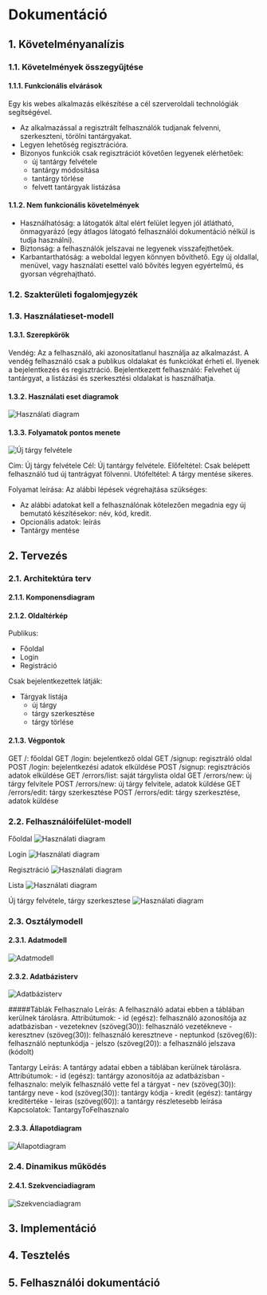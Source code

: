 # Dokumentáció

## 1. Követelményanalízis

### 1.1. Követelmények összegyűjtése
#### 1.1.1. Funkcionális elvárások
Egy kis webes alkalmazás elkészítése a cél szerveroldali technológiák segítségével.
- Az alkalmazással a regisztrált felhasználók tudjanak felvenni, szerkeszteni, törölni tantárgyakat.
- Legyen lehetőség regisztrációra.
- Bizonyos funkciók csak regisztrációt követően legyenek elérhetőek: 
    - új tantárgy felvétele
    - tantárgy módosítása
    - tantárgy törlése
    - felvett tantárgyak listázása

#### 1.1.2. Nem funkcionális követelmények
- Használhatóság: a látogatók által elért felület legyen jól átlátható, önmagyarázó (egy átlagos látogató felhasználói dokumentáció nélkül is tudja használni).
- Biztonság: a felhasználók jelszavai ne legyenek visszafejthetőek. 
- Karbantarthatóság: a weboldal legyen könnyen bővíthető. Egy új oldallal, menüvel, vagy használati esettel való bővítés legyen egyértelmű, és gyorsan végrehajtható.

### 1.2. Szakterületi fogalomjegyzék

### 1.3. Használatieset-modell
#### 1.3.1. Szerepkörök
Vendég: Az a felhasználó, aki azonosítatlanul használja az alkalmazást. A vendég felhasználó csak a publikus oldalakat és funkciókat érheti el. Ilyenek a bejelentkezés és regisztráció.
Bejelentkezett felhasználó: Felvehet új tantárgyat, a listázási és szerkesztési oldalakat is használhatja.

#### 1.3.2. Használati eset diagramok
![Használati diagram](docs/images/hasznalati_diagram.png)

#### 1.3.3. Folyamatok pontos menete
![Új tárgy felvétele](docs/images/ujtargyfolyamat.png)

Cím: Új tárgy felvétele
Cél: Új tantárgy felvétele.
Előfeltétel: Csak belépett felhasználó tud új tantrágyat fölvenni.
Utófeltétel: A tárgy mentése sikeres.

Folyamat leírása:
Az alábbi lépések végrehajtása szükséges:
- Az alábbi adatokat kell a felhasználónak kötelezően megadnia egy új bemutató készítésekor: név, kód, kredit.
- Opcionális adatok: leírás
- Tantárgy mentése

## 2. Tervezés

### 2.1. Architektúra terv
#### 2.1.1. Komponensdiagram

#### 2.1.2. Oldaltérkép
Publikus:
- Főoldal
- Login
- Registráció

Csak bejelentkezettek látják:
- Tárgyak listája
    - új tárgy
    - tárgy szerkesztése
    - tárgy törlése

#### 2.1.3. Végpontok
GET /: főoldal
GET /login: bejelentkező oldal
GET /signup: regisztráló oldal
POST /login: bejelentkezési adatok elküldése
POST /signup: regisztrációs adatok elküldése
GET /errors/list: saját tárgylista oldal
GET /errors/new: új tárgy felvitele
POST /errors/new: új tárgy felvitele, adatok küldése
GET /errors/edit: tárgy szerkesztése
POST /errors/edit: tárgy szerkesztése, adatok küldése

### 2.2. Felhasználóifelület-modell
Főoldal
![Használati diagram](docs/images/fooldal.png)

Login
![Használati diagram](docs/images/login.png)

Regisztráció
![Használati diagram](docs/images/regisztració.png)

Lista 
![Használati diagram](docs/images/lista.png)

Új tárgy felvétele, tárgy szerkesztese
![Használati diagram](docs/images/ujtargy.png)

### 2.3. Osztálymodell
#### 2.3.1. Adatmodell
![Adatmodell](docs/images/adatmodell.png)

#### 2.3.2. Adatbázisterv
![Adatbázisterv](docs/images/adatbazisterv.png)

#####Táblák
Felhasznalo
Leírás: A felhasználó adatai ebben a táblában kerülnek tárolásra.
Attribútumok:
    - id (egész): felhasználó azonosítója az adatbázisban
    - vezeteknev (szöveg(30)): felhasználó vezetékneve
    - keresztnev (szöveg(30)): felhasználó keresztneve
    - neptunkod (szöveg(6)): felhasználó neptunkódja
    - jelszo (szöveg(20)): a felhasználó jelszava (kódolt)
    
Tantargy
Leírás: A tantárgy adatai ebben a táblában kerülnek tárolásra.
Attribútumok:
    - id (egész): tantárgy azonosítója az adatbázisban
    - felhasznalo: melyik felhasználó vette fel a tárgyat
    - nev (szöveg(30)): tantárgy neve
    - kod (szöveg(30)): tantárgy kódja
    - kredit (egész): tantárgy kreditértéke
    - leiras (szöveg(60)): a tantárgy részletesebb leírása
Kapcsolatok: TantargyToFelhasznalo

#### 2.3.3. Állapotdiagram
![Állapotdiagram](docs/images/allapotdiagram.png)

### 2.4. Dinamikus működés
#### 2.4.1. Szekvenciadiagram
![Szekvenciadiagram](docs/images/szekvenciadiagram.png)

## 3. Implementáció

## 4. Tesztelés

## 5. Felhasználói dokumentáció

